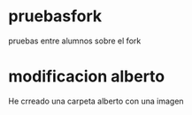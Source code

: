 # pruebasfork
pruebas entre alumnos sobre el fork

# modificacion alberto
He crreado una carpeta alberto con una imagen
